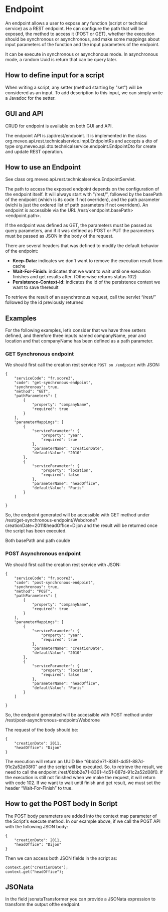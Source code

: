 # Endpoint

An endpoint allows a user to expose any function (script or technical service) as a REST endpoint. He can configure the path that will be exposed, the method to access it (POST or GET), whether the execution should be synchronous or asynchronous, and make some mappings about input parameters of the function and the input parameters of the endpoint.

It can be execute in synchronous or asynchonous mode. In asynchronous mode, a random Uuid is return that can be query later.

## How to define input for a script

When writing a script, any setter (method starting by "set") will be considered as an input. To add description to this input, we can simply write a Javadoc for the setter.

## GUI and API

CRUD for endpoint is available on both GUI and API.

The endpoint API is /api/rest/endpoint. It is implemented in the class org.meveo.api.rest.technicalservice.impl.EndpointRs and accepts a dto of type org.meveo.api.dto.technicalservice.endpoint.EndpointDto for create and update REST operation.

## How to use an Endpoint

See class org.meveo.api.rest.technicalservice.EndpointServlet.

The path to access the exposed endpoint depends on the configuration of the endpoint itself. It will always start with "/rest/", followed by the basePath of the endpoint (which is its code if not overriden), and the path parameter (wichi is just the ordered list of path parameters if not overridem).
An endpoint is accessible via the URL <meveoURL>/rest/<endpoint.basePath><endpoint.path>.

If the endpoint was defined as GET, the parameters must be passed as query parameters, 
and if it was defined as POST or PUT the parameters must be passed as JSON in the body of the request.

There are several headers that was defined to modify the default behavior of the endpoint: 

 - **Keep-Data:** indicates we don't want to remove the execution result from cache
 - **Wait-For-Finish:** indicates that we want to wait until one execution finishes and get results after. (Otherwise returns status 102)
 - **Persistence-Context-Id:** indicates the id of the persistence context we want to save theresult
 
To retrieve the result of an asynchronous request, call the servlet “/rest/” followed by the id previously returned

## Examples

For the following examples, let’s consider that we have three setters defined, and therefore three inputs named companyName, year and location and that companyName has been defined as a path parameter.

### GET Synchronous endpoint

We should first call the creation rest service `POST on /endpoint` with JSON: 

```
{
	"serviceCode": "fr.score3",
	"code": "get-synchronous-endpoint",
	"synchronous": true,
	"method": "GET",
	"pathParameters": [
		{
			"property": "companyName",
			"required": true
		}
	],
	"parameterMappings": [
		{
			"serviceParameter": {
				"property": "year",
				"required": true
			},
			"parameterName": "creationDate",
			"defaultValue": "2010"
		},
		{
			"serviceParameter": {
				"property": "location",
				"required": false
			},
			"parameterName": "headOffice",
			"defaultValue": "Paris"
		}
	]
	
}
```

So, the endpoint generated will be accessible with GET method under /rest/get-synchronous-endpoint/Webdrone?creationDate=2011&headOffice=Dijon and the result will be returned once the script has been executed.

Both basePath and path coulde

### POST Asynchronous endpoint

We should first call the creation rest service with JSON:

```
{
	"serviceCode": "fr.score3",
	"code": "post-synchronous-endpoint",
	"synchronous": true,
	"method": "POST",
	"pathParameters": [
		{
			"property": "companyName",
			"required": true
		}
	],
	"parameterMappings": [
		{
			"serviceParameter": {
				"property": "year",
				"required": true
			},
			"parameterName": "creationDate",
			"defaultValue": "2010"
		},
		{
			"serviceParameter": {
				"property": "location",
				"required": false
			},
			"parameterName": "headOffice",
			"defaultValue": "Paris"
		}
	]
	
}
```

So, the endpoint generated will be accessible with POST method under /rest/post-asynchronous-endpoint/Webdrone

The request of the body should be:

```
{
	"creationDate": 2011,
	"headOffice": "Dijon"
}
```

The execution will return an UUID like “6bbb2e71-8361-4d51-887d-91c2a52d08f0” and the script will be executed. So, to retrieve the result, we need to call the endpoint /rest/6bbb2e71-8361-4d51-887d-91c2a52d08f0. If the execution is still not finished when we make the request, it will return with code 102. If we want to wait until finish and get result, we must set the header “Wait-For-Finish” to true.

## How to get the POST body in Script

The POST body parameters are added into the context map parameter of the Script's execute method. In our example above, if we call the POST API with the following JSON body:

```
{
	"creationDate": 2011,
	"headOffice": "Dijon"
}
```

Then we can access both JSON fields in the script as:

```
context.get("creationDate");
context.get("headOffice");
```

## JSONata

In the field  jsonataTransformer  you can provide a JSONata expression to transform the output ofthe endpoint.